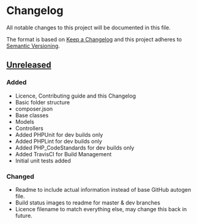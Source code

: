 # Changelog
All notable changes to this project will be documented in this file.

The format is based on [Keep a Changelog](http://keepachangelog.com/en/1.0.0/)
and this project adheres to [Semantic Versioning](http://semver.org/spec/v2.0.0.html).

## [Unreleased]
### Added
- Licence, Contributing guide and this Changelog
- Basic folder structure
- composer.json
- Base classes
- Models
- Controllers
- Added PHPUnit for dev builds only
- Added PHPLint for dev builds only
- Added PHP_CodeStandards for dev builds only
- Added TravisCI for Build Management
- Initial unit tests added

### Changed
- Readme to include actual information instead of base GitHub autogen file.
- Build status images to readme for master & dev branches
- Licence filename to match everything else, may change this back in future.

[Unreleased]: https://github.com/es02/knapper/tree/dev
